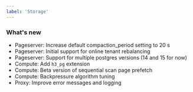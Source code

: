```yaml
---
label: 'Storage'
---
```


### What's new

- Pageserver: Increase default compaction_period setting to 20 s
- Pageserver: Initial support for online tenant rebalancing
- Pageserver: Support for multiple postgres versions (14 and 15 for now)
- Compute: Add `h3_pg` extension
- Compute: Beta version of sequential scan page prefetch
- Compute: Backpressure algorithm tuning
- Proxy: Improve error messages and logging

